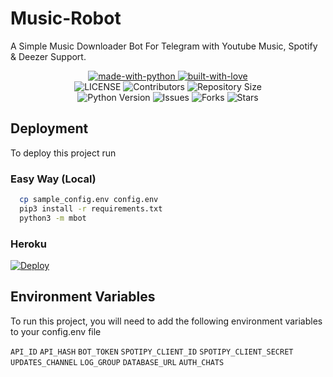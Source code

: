 # Music-Robot
A Simple Music Downloader Bot For Telegram with Youtube Music, Spotify & Deezer Support.

<p align="center">
    <a href="https://python.org">
        <img src="http://forthebadge.com/images/badges/made-with-python.svg" alt="made-with-python">
    </a>
    <a href="https://GitHub.com/SendiAp">
        <img src="http://ForTheBadge.com/images/badges/built-with-love.svg" alt="built-with-love">
    </a> <br>
    <img src="https://img.shields.io/github/license/SendiAp/Music-Robot?style=for-the-badge&logo=appveyor" alt="LICENSE">
    <img src="https://img.shields.io/github/contributors/SendiAp/Music-Robot?style=for-the-badge&logo=appveyor" alt="Contributors">
    <img src="https://img.shields.io/github/repo-size/SendiAp/Music-Robot?style=for-the-badge&logo=appveyor" alt="Repository Size"> <br>
    <img src="https://img.shields.io/badge/python-3.9-green?style=for-the-badge&logo=appveyor" alt="Python Version">
    <img src="https://img.shields.io/github/issues/SendiAp/Music-Robot?style=for-the-badge&logo=appveyor" alt="Issues">
    <img src="https://img.shields.io/github/forks/SendiAp/Music-Robot?style=for-the-badge&logo=appveyor" alt="Forks">
    <img src="https://img.shields.io/github/stars/SendiAp/Music-Robot?style=for-the-badge&logo=appveyor" alt="Stars">
</p>

## Deployment

To deploy this project run

### Easy Way (Local)
```bash
  cp sample_config.env config.env
  pip3 install -r requirements.txt
  python3 -m mbot
```
### Heroku
[![Deploy](https://www.herokucdn.com/deploy/button.svg)](https://dashboard.heroku.com/new?template=https://github.com/SendiAp/Music-Robot/)

## Environment Variables

To run this project, you will need to add the following environment variables to your config.env file

`API_ID`
`API_HASH`
`BOT_TOKEN`
`SPOTIPY_CLIENT_ID`
`SPOTIPY_CLIENT_SECRET`
`UPDATES_CHANNEL`
`LOG_GROUP`
`DATABASE_URL`
`AUTH_CHATS`
